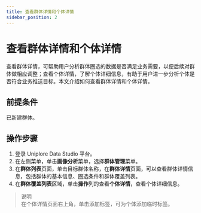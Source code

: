 ```yaml
---
title: 查看群体详情和个体详情
sidebar_position: 2
---
```

# 查看群体详情和个体详情
查看群体详情，可帮助用户分析群体圈选的数据是否满足业务需要，以便后续对群体做相应调整；查看个体详情，了解个体详细信息，有助于用户进一步分析个体是否符合业务推送目标。本文介绍如何查看群体详情和个体详情。

## 前提条件
已新建群体。

## 操作步骤
1. 登录 Uniplore Data Studio 平台。
2. 在左侧菜单，单击**画像分析**菜单，选择**群体管理**菜单。
3. 在**群体列表**页面，单击目标群体名称，在**群体详情**页面，可以查看群体详情信息，包括群体的基本信息、圈选条件和群体覆盖列表。
4. 在**群体覆盖列表**区域，单击**操作**列的查看**个体详情**，查看个体详细信息。
> 说明  
> 在个体详情页面右上角，单击添加标签，可为个体添加临时标签。